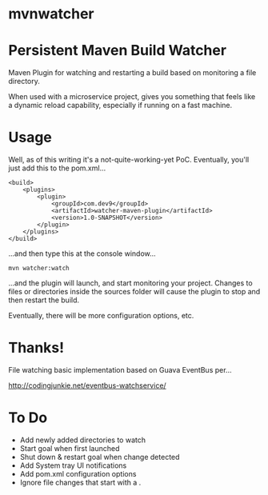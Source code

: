# mvnwatcher

Persistent Maven Build Watcher
==============================

Maven Plugin for watching and restarting a build based on monitoring a file directory.  

When used with a microservice project, gives you something that feels like a dynamic reload capability, 
especially if running on a fast machine.  

Usage
=====

Well, as of this writing it's a not-quite-working-yet PoC.  Eventually, you'll just add this to the pom.xml...

    <build>
        <plugins>
            <plugin>
                <groupId>com.dev9</groupId>
                <artifactId>watcher-maven-plugin</artifactId>
                <version>1.0-SNAPSHOT</version>
            </plugin>
        </plugins>
    </build>

...and then type this at the console window...

    mvn watcher:watch
    
...and the plugin will launch, and start monitoring your project.  Changes to files or directories inside the sources
folder will cause the plugin to stop and then restart the build.

Eventually, there will be more configuration options, etc.

Thanks!
=======

File watching basic implementation based on Guava EventBus per...

http://codingjunkie.net/eventbus-watchservice/

To Do
=====

* Add newly added directories to watch
* Start goal when first launched
* Shut down & restart goal when change detected
* Add System tray UI notifications
* Add pom.xml configuration options
* Ignore file changes that start with a .
